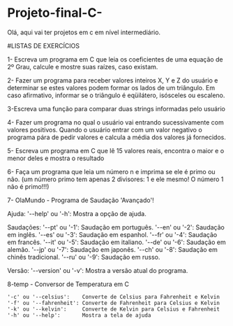 # Projeto-final-C-
Olá, aqui vai ter projetos em c em nível intermediário. 


#LISTAS DE EXERCÍCIOS 
										
1-  Escreva um programa em C que leia os coeficientes de uma equação de 2º Grau,
calcule e mostre suas raízes, caso existam. 

2- Fazer um programa para receber valores inteiros X, Y e Z do usuário e determinar
se estes valores podem formar os lados de um triângulo. Em caso afirmativo,
informar se o triângulo é eqüilátero, isósceles ou escaleno.

3-Escreva uma função para comparar duas strings informadas pelo usuário

4- Fazer um programa no qual o usuário vai entrando sucessivamente com valores
positivos. Quando o usuário entrar com um valor negativo o programa pára de pedir
valores e calcula a média dos valores já fornecidos. 

5- Escreva um programa em C que lê 15 valores reais, encontra o maior e o menor deles e
mostra o resultado

6- Faça um programa que leia um número n e imprima se ele é primo ou não. (um número
primo tem apenas 2 divisores: 1 e ele mesmo! O número 1 não é primo!!!)


7-  OlaMundo - Programa de Saudação 'Avançado'!

  Ajuda:
  '--help' ou '-h': Mostra a opção de ajuda.
  
  Saudações:
  '--pt' ou '-1': Saudação em português.
  '--en' ou '-2': Saudação em inglês.
  '--es' ou '-3': Saudação em espanhol.
  '--fr' ou '-4': Saudação em francês.
  '--it' ou '-5': Saudação em italiano.
  '--de' ou '-6': Saudação em alemão.
  '--jp' ou '-7': Saudação em japonês.
  '--ch' ou '-8': Saudação em chinês tradicional.
  '--ru' ou '-9': Saudação em russo.
  
  Versão:
  '--version' ou '-v': Mostra a versão atual do programa.

8-temp - Conversor de Temperatura em C

	'-c' ou '--celsius':    Converte de Celsius para Fahrenheit e Kelvin
	'-f' ou '--fahrenheit': Converte de Fahrenheit para Celsius e Kelvin
	'-k' ou '--kelvin':     Converte de Kelvin para Celsius e Fahrenheit
	'-h' ou '--help':       Mostra a tela de ajuda
